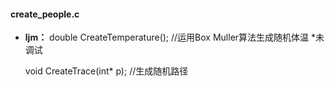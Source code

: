 #### create_people.c
- **ljm：**
	double CreateTemperature(); //运用Box Muller算法生成随机体温  \*未调试
	
	void CreateTrace(int\* p);  //生成随机路径

